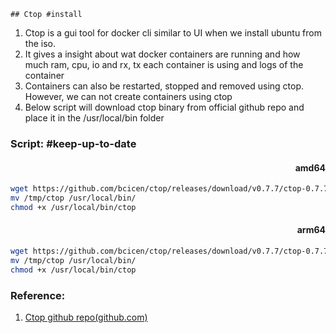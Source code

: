 	## Ctop #install
1. Ctop is a gui tool for docker cli similar to UI when we install ubuntu from the iso.
2. It gives a insight about wat docker containers are running and how much ram, cpu, io and rx, tx each container is using and logs of the container 
3. Containers can also be restarted, stopped and removed using ctop. However, we can not create containers using ctop
4. Below script will download ctop binary from official github repo and place it in the /usr/local/bin folder

### Script: #keep-up-to-date
#### <div dir="rtl"> amd64 </div>

```bash
wget https://github.com/bcicen/ctop/releases/download/v0.7.7/ctop-0.7.7-linux-amd64 -O /tmp/ctop
mv /tmp/ctop /usr/local/bin/
chmod +x /usr/local/bin/ctop
```
#### <div dir="rtl"> arm64 </div>

```bash
wget https://github.com/bcicen/ctop/releases/download/v0.7.7/ctop-0.7.7-linux-arm64 -O /tmp/ctop
mv /tmp/ctop /usr/local/bin/
chmod +x /usr/local/bin/ctop
```
### Reference: 
1. [Ctop github repo(github.com)](https://github.com/bcicen/ctop)

